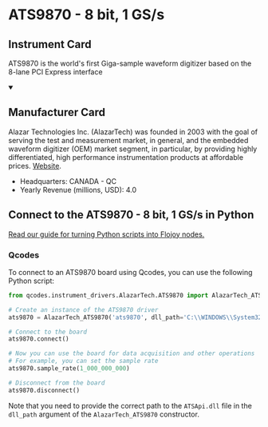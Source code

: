 
# ATS9870 - 8 bit, 1 GS/s

## Instrument Card

ATS9870 is the world's first Giga-sample waveform digitizer based on the 8-lane PCI Express interface

<details open>
<summary><h2>Manufacturer Card</h2></summary>
Alazar Technologies Inc. (AlazarTech) was founded in 2003 with the goal of serving the test and measurement market, in general, and the embedded waveform digitizer (OEM) market segment, in particular, by providing highly differentiated, high performance instrumentation products at affordable prices. <a href=https://www.alazartech.com/>Website</a>.
<br>
<ul>
  <li>Headquarters: CANADA - QC</li>
  <li>Yearly Revenue (millions, USD): 4.0</li>
</ul>
</details>

## Connect to the ATS9870 - 8 bit, 1 GS/s in Python

[Read our guide for turning Python scripts into Flojoy nodes.](https://docs.flojoy.ai/custom-nodes/creating-custom-node/)


### Qcodes

To connect to an ATS9870 board using Qcodes, you can use the following Python script:

```python
from qcodes.instrument_drivers.AlazarTech.ATS9870 import AlazarTech_ATS9870

# Create an instance of the ATS9870 driver
ats9870 = AlazarTech_ATS9870('ats9870', dll_path='C:\\WINDOWS\\System32\\ATSApi.dll')

# Connect to the board
ats9870.connect()

# Now you can use the board for data acquisition and other operations
# For example, you can set the sample rate
ats9870.sample_rate(1_000_000_000)

# Disconnect from the board
ats9870.disconnect()
```

Note that you need to provide the correct path to the `ATSApi.dll` file in the `dll_path` argument of the `AlazarTech_ATS9870` constructor.

